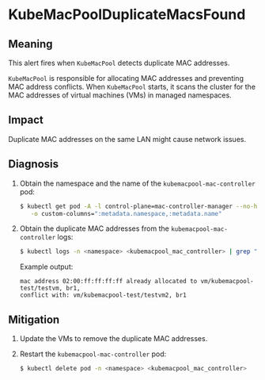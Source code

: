 # KubeMacPoolDuplicateMacsFound

## Meaning

This alert fires when `KubeMacPool` detects duplicate MAC addresses.

`KubeMacPool` is responsible for allocating MAC addresses and preventing MAC
address conflicts. When `KubeMacPool` starts, it scans the cluster for the MAC
addresses of virtual machines (VMs) in managed namespaces.

## Impact

Duplicate MAC addresses on the same LAN might cause network issues.

## Diagnosis

1. Obtain the namespace and the name of the `kubemacpool-mac-controller` pod:

   ```bash
   $ kubectl get pod -A -l control-plane=mac-controller-manager --no-headers \
      -o custom-columns=":metadata.namespace,:metadata.name"
   ```
2. Obtain the duplicate MAC addresses from the `kubemacpool-mac-controller` logs:

   ```bash
   $ kubectl logs -n <namespace> <kubemacpool_mac_controller> | grep "already allocated"
   ```

   Example output:

   ```text
   mac address 02:00:ff:ff:ff:ff already allocated to vm/kubemacpool-test/testvm, br1, 
   conflict with: vm/kubemacpool-test/testvm2, br1
   ```

## Mitigation

1. Update the VMs to remove the duplicate MAC addresses.
2. Restart the `kubemacpool-mac-controller` pod:

   ```bash
   $ kubectl delete pod -n <namespace> <kubemacpool_mac_controller>
   ```

